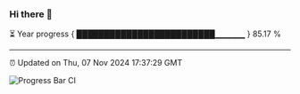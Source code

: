### Hi there 👋

⏳ Year progress { █████████████████████████▁▁▁▁▁ } 85.17 %

---

⏰ Updated on Thu, 07 Nov 2024 17:37:29 GMT

![Progress Bar CI](https://github.com/IshwaranRudhara/GIT-ACTION/workflows/Progress%20Bar%20CI/badge.svg)
